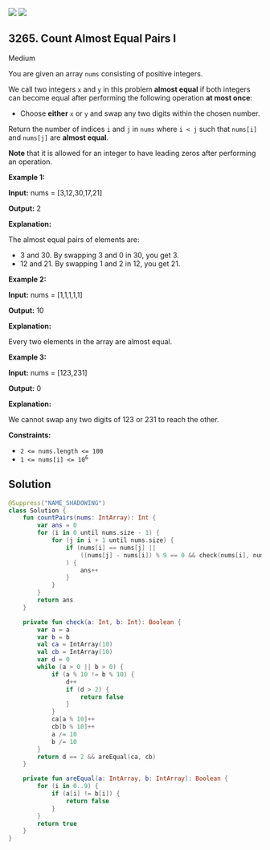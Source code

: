 [![](https://img.shields.io/github/stars/javadev/LeetCode-in-Kotlin?label=Stars&style=flat-square)](https://github.com/javadev/LeetCode-in-Kotlin)
[![](https://img.shields.io/github/forks/javadev/LeetCode-in-Kotlin?label=Fork%20me%20on%20GitHub%20&style=flat-square)](https://github.com/javadev/LeetCode-in-Kotlin/fork)

## 3265\. Count Almost Equal Pairs I

Medium

You are given an array `nums` consisting of positive integers.

We call two integers `x` and `y` in this problem **almost equal** if both integers can become equal after performing the following operation **at most once**:

*   Choose **either** `x` or `y` and swap any two digits within the chosen number.

Return the number of indices `i` and `j` in `nums` where `i < j` such that `nums[i]` and `nums[j]` are **almost equal**.

**Note** that it is allowed for an integer to have leading zeros after performing an operation.

**Example 1:**

**Input:** nums = [3,12,30,17,21]

**Output:** 2

**Explanation:**

The almost equal pairs of elements are:

*   3 and 30. By swapping 3 and 0 in 30, you get 3.
*   12 and 21. By swapping 1 and 2 in 12, you get 21.

**Example 2:**

**Input:** nums = [1,1,1,1,1]

**Output:** 10

**Explanation:**

Every two elements in the array are almost equal.

**Example 3:**

**Input:** nums = [123,231]

**Output:** 0

**Explanation:**

We cannot swap any two digits of 123 or 231 to reach the other.

**Constraints:**

*   `2 <= nums.length <= 100`
*   <code>1 <= nums[i] <= 10<sup>6</sup></code>

## Solution

```kotlin
@Suppress("NAME_SHADOWING")
class Solution {
    fun countPairs(nums: IntArray): Int {
        var ans = 0
        for (i in 0 until nums.size - 1) {
            for (j in i + 1 until nums.size) {
                if (nums[i] == nums[j] ||
                    ((nums[j] - nums[i]) % 9 == 0 && check(nums[i], nums[j]))
                ) {
                    ans++
                }
            }
        }
        return ans
    }

    private fun check(a: Int, b: Int): Boolean {
        var a = a
        var b = b
        val ca = IntArray(10)
        val cb = IntArray(10)
        var d = 0
        while (a > 0 || b > 0) {
            if (a % 10 != b % 10) {
                d++
                if (d > 2) {
                    return false
                }
            }
            ca[a % 10]++
            cb[b % 10]++
            a /= 10
            b /= 10
        }
        return d == 2 && areEqual(ca, cb)
    }

    private fun areEqual(a: IntArray, b: IntArray): Boolean {
        for (i in 0..9) {
            if (a[i] != b[i]) {
                return false
            }
        }
        return true
    }
}
```